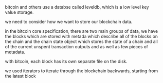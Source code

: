 bitcoin and others use a databse called leveldb, which is a low level key value storage.

we need to consider how we want to store our blockchain data.

in the bitcoin core specification, there are two main groups of data, we have the blocks which are stored with metada
which describe all of the blocks on the chain and the chain state object which stores the state of a chain and all of the
current unspent transaction outputs and as well as few pieces of metadata.

with bitcoin, each block has its own separate file on the disk.


we used iterators to iterate through the blockchain backwards, starting from the latest block
